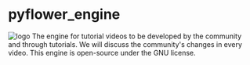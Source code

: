 # pyflower_engine
![logo](https://github.com/kaitabuchi314/pyflower_engine/assets/93952418/a125e695-25ed-45e4-9532-1cbd0a84b5ff)
The engine for tutorial videos to be developed by the community and through tutorials. We will discuss the community's changes in every video. 
This engine is open-source under the GNU license.
